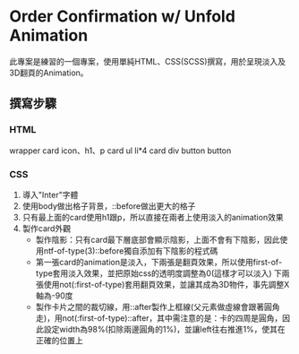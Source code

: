 #  Order Confirmation w/ Unfold Animation
此專案是練習的一個專案，使用單純HTML、CSS(SCSS)撰寫，用於呈現淡入及3D翻頁的Animation。

##  撰寫步驟

### HTML
wrapper
    card
        icon、h1、p
    card
        ul
            li*4
    card
        div
            button
            button

### CSS
1. 導入"Inter"字體
2. 使用body做出格子背景，::before做出更大的格子
3. 只有最上面的card使用h1跟p，所以直接在兩者上使用淡入的animation效果
4. 製作card外觀
    *   製作陰影：只有card最下層底部會顯示陰影，上面不會有下陰影，因此使用ntf-of-type(3)::before獨自添加有下陰影的程式碼
    *   第一張card的animation是淡入，下兩張是翻頁效果，所以使用first-of-type套用淡入效果，並把原始css的透明度調整為0(這樣才可以淡入)
            下兩張使用not(:first-of-type)套用翻頁效果，並讓其成為3D物件，事先調整X軸為-90度
    *   製作卡片之間的裁切線，用::after製作上框線(父元素做虛線會跟著圓角走)，用not(:first-of-type)::after，其中需注意的是：卡的四周是圓角，因此設定width為98%(扣除兩邊圓角的1%)，並讓left往右推進1%，使其在正確的位置上
